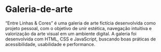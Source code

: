 # Galeria-de-arte
“Entre Linhas & Cores” é uma galeria de arte fictícia desenvolvida como projeto pessoal, com o objetivo de unir estética, navegação intuitiva e valorização da arte visual em um ambiente  digital. A galeria foi desenvolvida com HTML, CSS e JavaScript, buscando boas práticas de acessibilidade, usabilidade e performance.  
